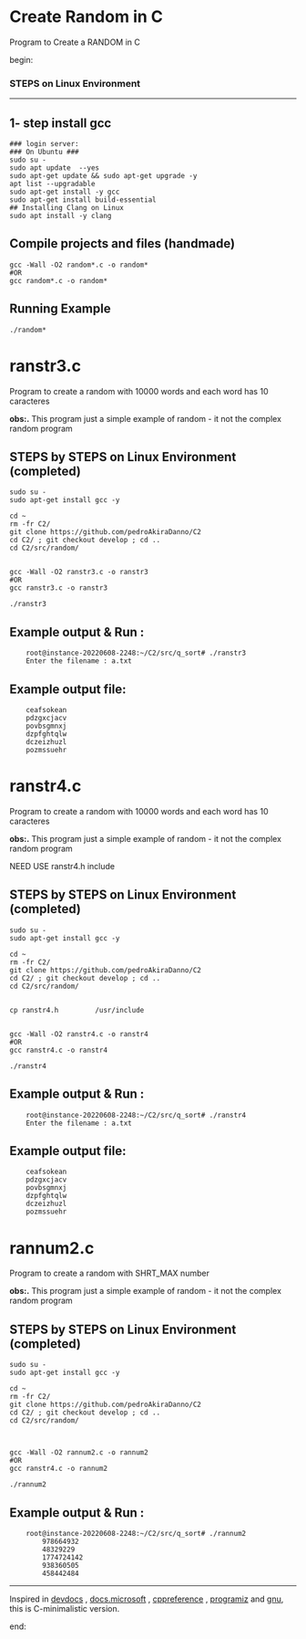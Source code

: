 # Create Random in C

Program to Create a RANDOM in C

begin:

### STEPS on Linux Environment

---

## 1- step install gcc

    ### login server:
    ### On Ubuntu ###
    sudo su -
    sudo apt update  --yes
    sudo apt-get update && sudo apt-get upgrade -y
    apt list --upgradable
    sudo apt-get install -y gcc
    sudo apt-get install build-essential
    ## Installing Clang on Linux
    sudo apt install -y clang

## Compile projects and files (handmade)

    gcc -Wall -O2 random*.c -o random*
    #OR
    gcc random*.c -o random*

## Running Example

    ./random*

# ranstr3.c

Program to create a random with 10000 words and each word has 10 caracteres

**obs:.**
This program just a simple example of random - it not the complex random program

## STEPS by STEPS on Linux Environment (completed)

    sudo su -
    sudo apt-get install gcc -y

    cd ~
    rm -fr C2/
    git clone https://github.com/pedroAkiraDanno/C2
    cd C2/ ; git checkout develop ; cd ..
    cd C2/src/random/


    gcc -Wall -O2 ranstr3.c -o ranstr3
    #OR
    gcc ranstr3.c -o ranstr3

    ./ranstr3

## Example output & Run :

    	root@instance-20220608-2248:~/C2/src/q_sort# ./ranstr3
    	Enter the filename : a.txt

## Example output file:

    	ceafsokean
    	pdzgxcjacv
    	povbsgmnxj
    	dzpfghtqlw
    	dczeizhuzl
    	pozmssuehr

# ranstr4.c

Program to create a random with 10000 words and each word has 10 caracteres

**obs:.**
This program just a simple example of random - it not the complex random program

NEED USE ranstr4.h include

## STEPS by STEPS on Linux Environment (completed)

    sudo su -
    sudo apt-get install gcc -y

    cd ~
    rm -fr C2/
    git clone https://github.com/pedroAkiraDanno/C2
    cd C2/ ; git checkout develop ; cd ..
    cd C2/src/random/


    cp ranstr4.h		 /usr/include


    gcc -Wall -O2 ranstr4.c -o ranstr4
    #OR
    gcc ranstr4.c -o ranstr4

    ./ranstr4

## Example output & Run :

    	root@instance-20220608-2248:~/C2/src/q_sort# ./ranstr4
    	Enter the filename : a.txt

## Example output file:

    	ceafsokean
    	pdzgxcjacv
    	povbsgmnxj
    	dzpfghtqlw
    	dczeizhuzl
    	pozmssuehr

# rannum2.c

Program to create a random with SHRT_MAX number

**obs:.**
This program just a simple example of random - it not the complex random program

## STEPS by STEPS on Linux Environment (completed)

    sudo su -
    sudo apt-get install gcc -y

    cd ~
    rm -fr C2/
    git clone https://github.com/pedroAkiraDanno/C2
    cd C2/ ; git checkout develop ; cd ..
    cd C2/src/random/



    gcc -Wall -O2 rannum2.c -o rannum2
    #OR
    gcc ranstr4.c -o rannum2

    ./rannum2

## Example output & Run :

    	root@instance-20220608-2248:~/C2/src/q_sort# ./rannum2
    		978664932
    		48329229
    		1774724142
    		938360505
    		458442484

---

Inspired in [devdocs](https://devdocs.io/c/) , [docs.microsoft](https://docs.microsoft.com/en-us/cpp/c-language/?view=msvc-170) , [cppreference](https://en.cppreference.com/w/c/language) , [programiz](https://www.programiz.com/c-programming) and [gnu](https://www.gnu.org/software/gnu-c-manual/gnu-c-manual.html), this is C-minimalistic version.

end:
